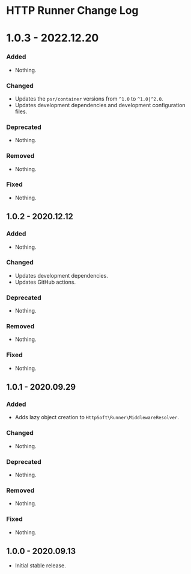 # HTTP Runner Change Log

# 1.0.3 - 2022.12.20

### Added

- Nothing.

### Changed

- Updates the `psr/container` versions from `^1.0` to `^1.0|^2.0`.
- Updates development dependencies and development configuration files.

### Deprecated

- Nothing.

### Removed

- Nothing.

### Fixed

-  Nothing.

## 1.0.2 - 2020.12.12

### Added

- Nothing.

### Changed

- Updates development dependencies.
- Updates GitHub actions.

### Deprecated

- Nothing.

### Removed

- Nothing.

### Fixed

- Nothing.

## 1.0.1 - 2020.09.29

### Added

-  Adds lazy object creation to `HttpSoft\Runner\MiddlewareResolver`.

### Changed

- Nothing.

### Deprecated

- Nothing.

### Removed

- Nothing.

### Fixed

- Nothing.

## 1.0.0 - 2020.09.13

- Initial stable release.
